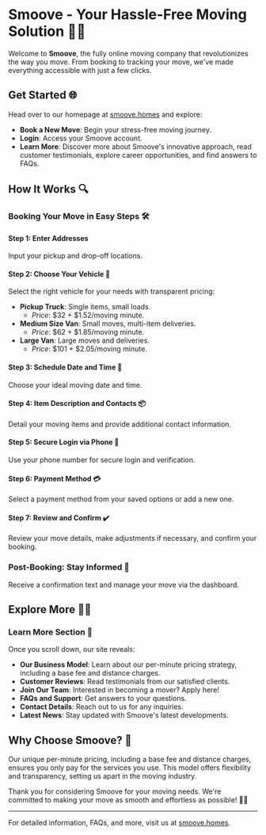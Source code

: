 # Smoove - Your Hassle-Free Moving Solution 🚚💼

Welcome to **Smoove**, the fully online moving company that revolutionizes the way you move. From booking to tracking your move, we've made everything accessible with just a few clicks.

## Get Started 🌐

Head over to our homepage at [smoove.homes](https://smoove.homes) and explore:

- **Book a New Move**: Begin your stress-free moving journey.
- **Login**: Access your Smoove account.
- **Learn More**: Discover more about Smoove's innovative approach, read customer testimonials, explore career opportunities, and find answers to FAQs.

## How It Works 🔍

### Booking Your Move in Easy Steps 🛠️

#### Step 1: Enter Addresses
Input your pickup and drop-off locations.

#### Step 2: Choose Your Vehicle 🚛
Select the right vehicle for your needs with transparent pricing:
  - **Pickup Truck**: Single items, small loads.
    - *Price*: $32 + $1.52/moving minute.
  - **Medium Size Van**: Small moves, multi-item deliveries.
    - *Price*: $62 + $1.85/moving minute.
  - **Large Van**: Large moves and deliveries.
    - *Price*: $101 + $2.05/moving minute.

#### Step 3: Schedule Date and Time 📅
Choose your ideal moving date and time.

#### Step 4: Item Description and Contacts 📦
Detail your moving items and provide additional contact information.

#### Step 5: Secure Login via Phone 📲
Use your phone number for secure login and verification.

#### Step 6: Payment Method 💳
Select a payment method from your saved options or add a new one.

#### Step 7: Review and Confirm ✔️
Review your move details, make adjustments if necessary, and confirm your booking.

### Post-Booking: Stay Informed 📱
Receive a confirmation text and manage your move via the dashboard.

## Explore More 🕵️‍♂️

### Learn More Section 📘
Once you scroll down, our site reveals:
- **Our Business Model**: Learn about our per-minute pricing strategy, including a base fee and distance charges.
- **Customer Reviews**: Read testimonials from our satisfied clients.
- **Join Our Team**: Interested in becoming a mover? Apply here!
- **FAQs and Support**: Get answers to your questions.
- **Contact Details**: Reach out to us for any inquiries.
- **Latest News**: Stay updated with Smoove's latest developments.

## Why Choose Smoove? 🌟

Our unique per-minute pricing, including a base fee and distance charges, ensures you only pay for the services you use. This model offers flexibility and transparency, setting us apart in the moving industry.

Thank you for considering Smoove for your moving needs. We're committed to making your move as smooth and effortless as possible! 🚚✨

---
For detailed information, FAQs, and more, visit us at [smoove.homes](https://smoove.homes).
